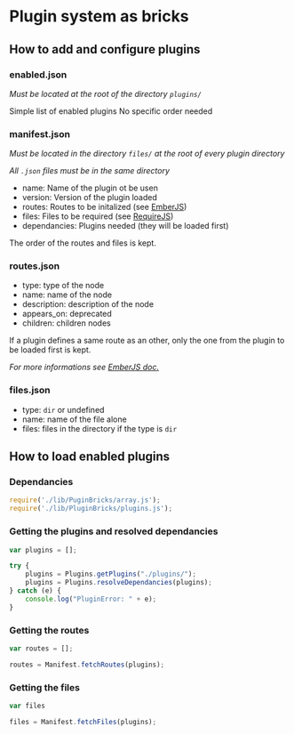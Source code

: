 Plugin system as bricks
=======================

How to add and configure plugins
--------------------------------

### enabled.json

_Must be located at the root of the directory `plugins/`_

Simple list of enabled plugins
No specific order needed

### manifest.json

_Must be located in the directory `files/` at the root of every plugin directory_

_All `.json` files must be in the same directory_

* name: Name of the plugin ot be usen
* version: Version of the plugin loaded
* routes: Routes to be initalized (see [EmberJS](http://emberjs.com/))
* files: Files to be required (see [RequireJS](http://requirejs.org/))
* dependancies: Plugins needed (they will be loaded first)

The order of the routes and files is kept.

### routes.json

* type: type of the node
* name: name of the node
* description: description of the node
* appears_on: deprecated
* children: children nodes

If a plugin defines a same route as an other,
only the one from the plugin to be loaded first is kept.

_For more informations see [EmberJS doc.](http://emberjs.com/guides/routing/)_

### files.json

* type: `dir` or undefined
* name: name of the file alone
* files: files in the directory if the type is `dir`


How to load enabled plugins
---------------------------

### Dependancies

```javascript
require('./lib/PuginBricks/array.js');
require('./lib/PluginBricks/plugins.js');
```

### Getting the plugins and resolved dependancies

```javascript
var plugins = [];

try {
    plugins = Plugins.getPlugins("./plugins/");
    plugins = Plugins.resolveDependancies(plugins);
} catch (e) {
    console.log("PluginError: " + e);
}
```

### Getting the routes

```javascript
var routes = [];

routes = Manifest.fetchRoutes(plugins);
```

### Getting the files

```javascript
var files

files = Manifest.fetchFiles(plugins);
```

